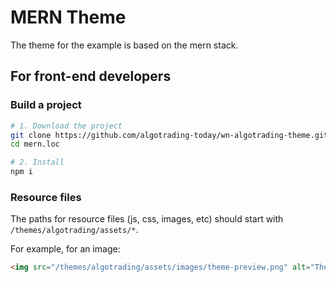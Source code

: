 # MERN Theme

The theme for the example is based on the mern stack.

## For front-end developers

### Build a project

```bash
# 1. Download the project
git clone https://github.com/algotrading-today/wn-algotrading-theme.git mern.loc
cd mern.loc

# 2. Install
npm i
```

### Resource files

The paths for resource files (js, css, images, etc) should start with `/themes/algotrading/assets/*`.

For example, for an image:

```html
<img src="/themes/algotrading/assets/images/theme-preview.png" alt="Theme preview"/>
```